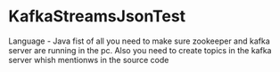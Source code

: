 # KafkaStreamsJsonTest
Language - Java
fist of all you need to make sure zookeeper and kafka server are running in the pc.
Also you need to create topics in the kafka server whish mentionws in the source code
